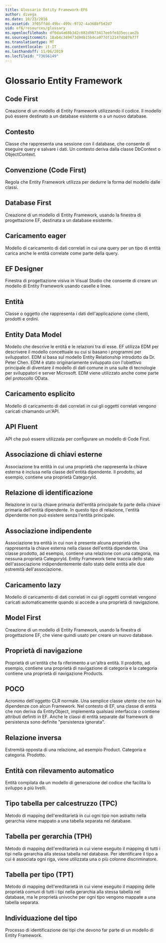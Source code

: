 ```yaml
---
title: Glossario Entity Framework-EF6
author: divega
ms.date: 10/23/2016
ms.assetid: 3f05ffdd-49bc-499c-9732-4a368bf5d2d7
uid: ef6/resources/glossary
ms.openlocfilehash: df0da4a68b3d2c882d9673417ee5fe335eccae2b
ms.sourcegitcommit: 18ab4c349473d94b15b4ca977df12147db07b77f
ms.translationtype: MT
ms.contentlocale: it-IT
ms.lasthandoff: 11/06/2019
ms.locfileid: "73656149"
---
```

# <a name="entity-framework-glossary"></a>Glossario Entity Framework
## <a name="code-first"></a>Code First
Creazione di un modello di Entity Framework utilizzando il codice. Il modello può essere destinato a un database esistente o a un nuovo database.

## <a name="context"></a>Contesto
Classe che rappresenta una sessione con il database, che consente di eseguire query e salvare i dati. Un contesto deriva dalla classe DbContext o ObjectContext.

## <a name="convention-code-first"></a>Convenzione (Code First)
Regola che Entity Framework utilizza per dedurre la forma del modello dalle classi.

## <a name="database-first"></a>Database First
Creazione di un modello di Entity Framework, usando la finestra di progettazione EF, destinata a un database esistente.

## <a name="eager-loading"></a>Caricamento eager
Modello di caricamento di dati correlati in cui una query per un tipo di entità carica anche le entità correlate come parte della query.

## <a name="ef-designer"></a>EF Designer
Finestra di progettazione visiva in Visual Studio che consente di creare un modello di Entity Framework usando caselle e linee.

## <a name="entity"></a>Entità
Classe o oggetto che rappresenta i dati dell'applicazione come clienti, prodotti e ordini.

## <a name="entity-data-model"></a>Entity Data Model
Modello che descrive le entità e le relazioni tra di esse. EF utilizza EDM per descrivere il modello concettuale su cui si basano i programmi per sviluppatori. EDM si basa sul modello Entity Relationship introdotto da Dr. Peter Chen. EDM è stato originariamente sviluppato con l'obiettivo principale di diventare il modello di dati comune in una suite di tecnologie per sviluppatori e server Microsoft. EDM viene utilizzato anche come parte del protocollo OData.

## <a name="explicit-loading"></a>Caricamento esplicito
Modello di caricamento di dati correlati in cui gli oggetti correlati vengono caricati chiamando un'API.

## <a name="fluent-api"></a>API Fluent
API che può essere utilizzata per configurare un modello di Code First.

## <a name="foreign-key-association"></a>Associazione di chiavi esterne
Associazione tra entità in cui una proprietà che rappresenta la chiave esterna è inclusa nella classe dell'entità dipendente. Il prodotto, ad esempio, contiene una proprietà CategoryId.

## <a name="identifying-relationship"></a>Relazione di identificazione
Relazione in cui la chiave primaria dell'entità principale fa parte della chiave primaria dell'entità dipendente. In questo tipo di relazione, l'entità dipendente non può esistere senza l'entità principale.

## <a name="independent-association"></a>Associazione indipendente
Associazione tra entità in cui non è presente alcuna proprietà che rappresenta la chiave esterna nella classe dell'entità dipendente. Una classe prodotto, ad esempio, contiene una relazione con una categoria, ma nessuna proprietà CategoryId. Entity Framework tiene traccia dello stato dell'associazione indipendentemente dallo stato delle entità alle due estremità dell'associazione.

## <a name="lazy-loading"></a>Caricamento lazy
Modello di caricamento di dati correlati in cui gli oggetti correlati vengono caricati automaticamente quando si accede a una proprietà di navigazione.

## <a name="model-first"></a>Model First
Creazione di un modello di Entity Framework, usando la finestra di progettazione EF, che viene quindi usato per creare un nuovo database.

## <a name="navigation-property"></a>Proprietà di navigazione
Proprietà di un'entità che fa riferimento a un'altra entità. Il prodotto, ad esempio, contiene una proprietà di navigazione di categoria e la categoria contiene una proprietà di navigazione Products.

## <a name="poco"></a>POCO
Acronimo dell'oggetto CLR normale. Una semplice classe utente che non ha dipendenze con alcun Framework. Nel contesto di EF, una classe di entità che non deriva da EntityObject, implementa qualsiasi interfaccia o contiene attributi definiti in EF. Anche le classi di entità separate dal framework di persistenza sono definite "persistenza ignorata".  

## <a name="relationship-inverse"></a>Relazione inversa
Estremità opposta di una relazione, ad esempio Product. Categoria e categoria. Prodotto.

## <a name="self-tracking-entity"></a>Entità con rilevamento automatico
Entità compilata da un modello di generazione del codice che facilita lo sviluppo a più livelli.

## <a name="table-per-concrete-type-tpc"></a>Tipo tabella per calcestruzzo (TPC)
Metodo di mapping dell'ereditarietà in cui ogni tipo non astratto nella gerarchia viene mappato a una tabella separata nel database.

## <a name="table-per-hierarchy-tph"></a>Tabella per gerarchia (TPH)
Metodo di mapping dell'ereditarietà in cui viene eseguito il mapping di tutti i tipi nella gerarchia alla stessa tabella nel database. Per identificare il tipo a cui è associata ogni riga, viene utilizzata una o più colonne discriminatore.

## <a name="table-per-type-tpt"></a>Tabella per tipo (TPT)
Metodo di mapping dell'ereditarietà in cui viene eseguito il mapping delle proprietà comuni di tutti i tipi nella gerarchia alla stessa tabella nel database, ma le proprietà univoche per ogni tipo vengono mappate a una tabella separata.

## <a name="type-discovery"></a>Individuazione del tipo
Processo di identificazione dei tipi che devono far parte di un modello di Entity Framework.
